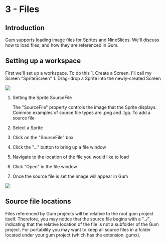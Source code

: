 # 3 - Files

## Introduction

Gum supports loading image files for Sprites and NineSlices. We'll discuss how to load files, and how they are referenced in Gum.

## Setting up a workspace

First we'll set up a workspace. To do this 1. Create a Screen. I'll call my Screen "SpriteScreen" 1. Drag+drop a Sprite into the newly-created Screen

![](<../../../.gitbook/assets/GumSpriteInstance (1).PNG>)

1.  Setting the Sprite SourceFile

    The "SourceFile" property controls the image that the Sprite displays. Common examples of source file types are .png and .tga. To add a source file
2. Select a Sprite
3. Click on the "SourceFile" box
4. Click the "..." button to bring up a file window
5. Navigate to the location of the file you would like to load
6. Click "Open" in the file window
7. Once the source file is set the image will appear in Gum

![](<../../../.gitbook/assets/GumSpriteSourceFile (1).PNG>)

## Source file locations

Files referenced by Gum projects will be relative to the root gum project itself. Therefore, you may notice that the source file begins with a "../", indicating that the relative location of the file is not a subfolder of the Gum project. For portability you may want to keep all source files in a folder located under your gum project (which has the extension .gumx).
